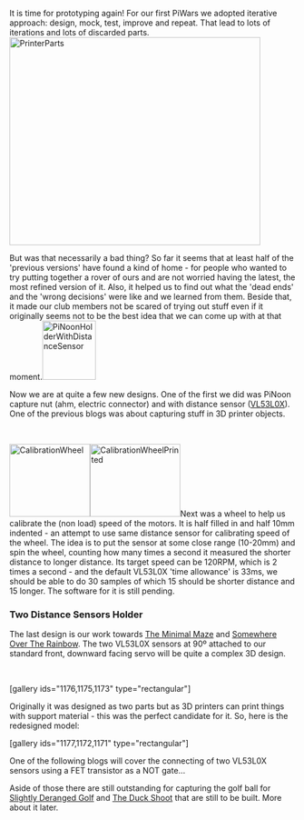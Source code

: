 <html><body><p>It is time for prototyping again! For our first PiWars we adopted iterative approach: design, mock, test, improve and repeat. That lead to lots of iterations and lots of discarded parts.<img class="  wp-image-1174 aligncenter" src="/2018/02/printerparts.png" alt="PrinterParts" width="442" height="366">

But was that necessarily a bad thing? So far it seems that at least half of the 'previous versions' have found a kind of home - for people who wanted to try putting together a rover of ours and are not worried having the latest, the most refined version of it. Also, it helped us to find out what the 'dead ends' and the 'wrong decisions' were like and we learned from them. Beside that, it made our club members not be scared of trying out stuff even if it originally seems not to be the best idea that we can come up with at that moment.<img class="  wp-image-1179 alignleft" src="/2018/02/pinoonholderwithdistancesensor.png" alt="PiNoonHolderWithDistanceSensor" width="94" height="104">

Now we are at quite a few new designs. One of the first we did was PiNoon capture nut (ahm, electric connector) and with distance sensor (<a href="http://www.st.com/en/imaging-and-photonics-solutions/vl53l0x.html">VL53L0X</a>). One of the previous blogs was about capturing stuff in 3D printer objects.

 

<img class="  wp-image-1178 alignleft" src="/2018/02/calibrationwheel.png" alt="CalibrationWheel" width="142" height="128"><img class="  wp-image-1170 alignright" src="/2018/02/calibrationwheelprinted.png" alt="CalibrationWheelPrinted" width="159" height="128">Next was a wheel to help us calibrate the (non load) speed of the motors. It is half filled in and half 10mm indented - an attempt to use same distance sensor for calibrating speed of the wheel. The idea is to put the sensor at some close range (10-20mm) and spin the wheel, counting how many times a second it measured the shorter distance to longer distance. Its target speed can be 120RPM, which is 2 times a second - and the default VL53L0X 'time allowance' is 33ms, we should be able to do 30 samples of which 15 should be shorter distance and 15 longer. The software for it is still pending.
</p><h3>Two Distance Sensors Holder</h3>
The last design is our work towards <a href="http://piwars.org/2018-competition/challenges/the-minimal-maze/">The Minimal Maze</a> and <a href="http://piwars.org/2018-competition/challenges/somewhere-over-the-rainbow/">Somewhere Over The Rainbow</a>. The two VL53L0X sensors at 90º attached to our standard front, downward facing servo will be quite a complex 3D design.

 

[gallery ids="1176,1175,1173" type="rectangular"]

Originally it was designed as two parts but as 3D printers can print things with support material - this was the perfect candidate for it. So, here is the redesigned model:

[gallery ids="1177,1172,1171" type="rectangular"]

One of the following blogs will cover the connecting of two VL53L0X sensors using a FET transistor as a NOT gate...

Aside of those there are still outstanding for capturing the golf ball for <a href="https://piwars.org/2018-competition/challenges/">Slightly Deranged Golf</a> and <a href="http://piwars.org/2018-competition/challenges/the-duck-shoot/">The Duck Shoot</a> that are still to be built. More about it later.

 

 </body></html>
